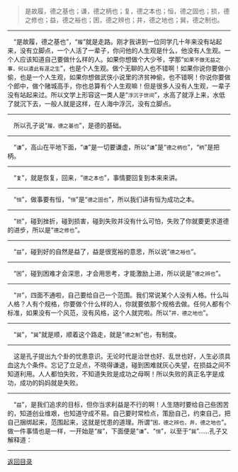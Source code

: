 > 是故履，德之基也；谦，德之柄也；复，德之本也；恒，德之固也；损，德之修也；益，德之裕也；困，德之辨也；井，德之地也；巽，德之制也。
___
&emsp;“是故履，德之基也”，“``履``”就是走路。刚才我讲到一位同学几十年来没有站起来，没有立脚点，一个人活了一辈子，你问他的人生观是什么，他没有人生观。一个人应该知道自己要做什么样的人。如果你想做个大少爷，学那“``如果不做无益之事，何以遣此有涯之生``”，也是个人生观。做个无聊的人也不错啊！如果你说你要做小偷，也是一个人生观，如果你想做武侠小说里的济贫神偷，也不错啊！你说你要做个郎中，做个赌城高手，你也总算有个人生观嘛！但是很多人没有人生观，一辈子没有站起来过。所以文学上形容这一类人是“``浮沉于世间``”，水高了就浮上来，水低了就沉下去，一般人就是这样，在人海中浮沉，没有立脚点。
___
&emsp;所以孔子说“``履，德之基也``”，是德的基础。
___
&emsp;“``谦``”，高山在平地下面，“``谦``”是一切要谦虚，所以“``谦``”是“``德之柄也``”，“``柄``”是把柄。
___
&emsp;“``复``”，就是恢复，回来，“``德之本也``”，事情要回复到本来来讲。
___
&emsp;“``恒``”，做事要有恒，“``恒``”是“``德之固也``”，所以我们讲有恒为成功之本。
___
&emsp;“``损``”，碰到挫折，碰到损害，碰到失败并没有什么可怕，失败了你就要更求道德的进步，所以是“``德之修也``”。
___
&emsp;“``益``”，碰到好的自然是益了，益是很宽裕的意思，所以说“``德之裕也``”。
___
&emsp;“``困``”，碰到困难才会深思，才会用思考，才能激励上进，所以说是“``德之辨也``”。
___
&emsp;“``井``”，四面不通啦，自己要给自己一个范围。我们常说某个人没有人格。什么叫人格？人有个规格，你要做个什么样的人，你就要依那个规格去做。任何人都有个标准，如果没有一个风范，没有风格，这个人就完啦。所以“``井，德之地也``”。
___
&emsp;“``巽``”，“``巽``”就是顺，顺着这个路走，就是“``德之制``”也，有制度。
___
&emsp;这是孔子提出九个卦的忧患意识。无论时代是治世也好、乱世也好，人生必须具血这九个条件。忘记了立足点，不晓得谦退，碰到困难就灰心失望，在损益之间不知道利用。人人都怕失败，不知道失败是成功之母啊！所以失败的真正名字是成功，成功的妈妈就是失败。
___
&emsp;“``益``”，是我们追求的目标，但你当求利益是不行的啊！人生随时要给自己些困苦的，知道创业维艰，也知道守成不易。自己要时常检点，策励自己，约束自己，把自己捆绑起来，范围起来，这就是忧患的道理。所谓“``困，德之辨也，井，德之地也``”。做一件事情也是一样，一开始是“``履``”，下面便是“``谦``”、“``恒``”，以至于“``巽``”……孔子又解释道：
___
[返回目录](../../../master/README.md#目录)